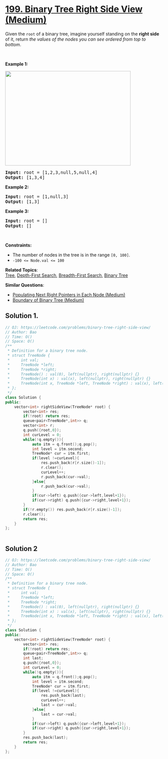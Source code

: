 # [199. Binary Tree Right Side View (Medium)](https://leetcode.com/problems/binary-tree-right-side-view/)

<p>Given the <code>root</code> of a binary tree, imagine yourself standing on the <strong>right side</strong> of it, return <em>the values of the nodes you can see ordered from top to bottom</em>.</p>

<p>&nbsp;</p>
<p><strong>Example 1:</strong></p>
<img alt="" src="https://assets.leetcode.com/uploads/2021/02/14/tree.jpg" style="width: 401px; height: 301px;">
<pre><strong>Input:</strong> root = [1,2,3,null,5,null,4]
<strong>Output:</strong> [1,3,4]
</pre>

<p><strong>Example 2:</strong></p>

<pre><strong>Input:</strong> root = [1,null,3]
<strong>Output:</strong> [1,3]
</pre>

<p><strong>Example 3:</strong></p>

<pre><strong>Input:</strong> root = []
<strong>Output:</strong> []
</pre>

<p>&nbsp;</p>
<p><strong>Constraints:</strong></p>

<ul>
	<li>The number of nodes in the tree is in the range <code>[0, 100]</code>.</li>
	<li><code>-100 &lt;= Node.val &lt;= 100</code></li>
</ul>


**Related Topics**:  
[Tree](https://leetcode.com/tag/tree/), [Depth-First Search](https://leetcode.com/tag/depth-first-search/), [Breadth-First Search](https://leetcode.com/tag/breadth-first-search/), [Binary Tree](https://leetcode.com/tag/binary-tree/)

**Similar Questions**:
* [Populating Next Right Pointers in Each Node (Medium)](https://leetcode.com/problems/populating-next-right-pointers-in-each-node/)
* [Boundary of Binary Tree (Medium)](https://leetcode.com/problems/boundary-of-binary-tree/)

## Solution 1.

```cpp
// OJ: https://leetcode.com/problems/binary-tree-right-side-view/
// Author: Bao
// Time: O()
// Space: O()
/**
 * Definition for a binary tree node.
 * struct TreeNode {
 *     int val;
 *     TreeNode *left;
 *     TreeNode *right;
 *     TreeNode() : val(0), left(nullptr), right(nullptr) {}
 *     TreeNode(int x) : val(x), left(nullptr), right(nullptr) {}
 *     TreeNode(int x, TreeNode *left, TreeNode *right) : val(x), left(left), right(right) {}
 * };
 */
class Solution {
public:
    vector<int> rightSideView(TreeNode* root) {
        vector<int> res;
        if(!root) return res;
        queue<pair<TreeNode*,int>> q;
        vector<int> r;
        q.push({root,0});
        int curLevel = 0;
        while(!q.empty()){
            auto itm = q.front();q.pop();
            int level = itm.second;
            TreeNode* cur = itm.first;
            if(level !=curLevel){
                res.push_back(r[r.size()-1]);
                r.clear();
                curLevel++;
                r.push_back(cur->val);
            }else{
                r.push_back(cur->val);
            }
            if(cur->left) q.push({cur->left,level+1});
            if(cur->right) q.push({cur->right,level+1});
        }
        if(!r.empty()) res.push_back(r[r.size()-1]);
        r.clear();
        return res;
    }
};
           
```

## Solution 2 


``` cpp
// OJ: https://leetcode.com/problems/binary-tree-right-side-view/
// Author: Bao
// Time: O()
// Space: O()
/**
 * Definition for a binary tree node.
 * struct TreeNode {
 *     int val;
 *     TreeNode *left;
 *     TreeNode *right;
 *     TreeNode() : val(0), left(nullptr), right(nullptr) {}
 *     TreeNode(int x) : val(x), left(nullptr), right(nullptr) {}
 *     TreeNode(int x, TreeNode *left, TreeNode *right) : val(x), left(left), right(right) {}
 * };
 */
class Solution {
public:
    vector<int> rightSideView(TreeNode* root) {
        vector<int> res;
        if(!root) return res;
        queue<pair<TreeNode*,int>> q;
        int last; 
        q.push({root,0});
        int curLevel = 0;
        while(!q.empty()){
            auto itm = q.front();q.pop();
            int level = itm.second;
            TreeNode* cur = itm.first;
            if(level !=curLevel){
                res.push_back(last);                
                curLevel++;
                last = cur->val;
            }else{
                last = cur->val;
            }
            if(cur->left) q.push({cur->left,level+1});
            if(cur->right) q.push({cur->right,level+1});
        }
        res.push_back(last);
        return res;
    }
};

```